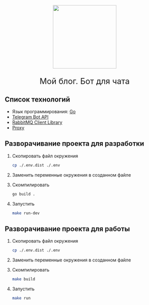 <p align="center"><img src="https://uploads.photo/images/Ed7f.png" width="200"/></p>

<p align="center" style="font-size:1.8em;">Мой блог. Бот для чата</p>

##  Список технологий

- Язык программирования: [Go](https://golang.org/doc/)
- [Telegram Bot API](https://github.com/go-telegram-bot-api/telegram-bot-api)
- [RabbitMQ Client Library](https://github.com/streadway/amqp)
- [Proxy](https://github.com/elazarl/goproxy)

## Разворачивание проекта для разработки

1. Скопировать файл окружения
    ```bash
    cp ./.env.dist ./.env
    ```
    
2. Заменить переменные окружения в созданном файле

3. Скомпилировать
    ```bash
    go build .
    ```

4. Запустить
    ```bash
    make run-dev
    ```

## Разворачивание проекта для работы

1. Скопировать файл окружения
    ```bash
    cp ./.env.dist ./.env
    ```
    
2. Заменить переменные окружения в созданном файле

3. Скомпилировать
    ```bash
    make build
    ```

4. Запустить
    ```bash
    make run
    ```
